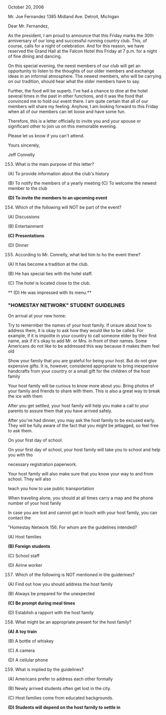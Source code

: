 October 20, 2006

Mr. Joe Fernandez 1385 Midland Ave. Detroit, Michigan

Dear Mr. Fernandez,

As the president, I am proud to announce that this Friday marks the 30th anniversary of our long and successful running country club. This, of course, calls for a night of celebration. And for this reason, we have reserved the Grand Hall at the Falcon Hotel this Friday at 7 p.m. for a night of fine dining and dancing.

On this special evening, the neest members of our club will get an opportunity to listen to the thoughts of our older members and exchange ideas in an informal atmosphere. The newest members, who will be carrying on our tradition, should hear what the older members have to say.

Further, the food will be superb. I've had a chance to dine at the hotel several times in the past in other functions, and it was the food that convinced me to hold our event there. I am quite certain that all of our members will share my feeling. Anyhow, I am looking forward to this Friday when all of our members can let loose and have some fun.

Therefore, this is a letter officially to invite you and your spouse or significant other to join us on this memorable evening.

Please let us know if you can't attend.

Yours sincerely,

Jeff Connelly

153. What is the main purpose of this letter?

(A) To provide information about the club's history

(B) To notify the members of a yearly meeting (C) To welcome the newest member to the club

**(D) To invite the members to an upcoming event**

154. Which of the following will NOT be part of the event?

(A) Discussions

(B) Entertainment

**(C) Presentations**

(D) Dinner

155. According to Mr. Connelly, what led him to ho the event there?

(A) It has become a tradition at the club.

(B) He has special ties with the hotel staff.

(C) The hotel is located close to the club.

** (D) He was impressed with its menu.**

### "HOMESTAY NETWORK" STUDENT GUIDELINES

On arrival at your new home:

Try to remermber the names of your host family. If unsure about how to address them, it is okay to ask how they would like to be called. For example, if it is impolite in your country to call someone elder by their first name, ask if it's okay to add Mr. or Mrs. in front of their names. Some Americans do not like to be addressed this way because it makes them feel old

Show your family that you are grateful for being your host. But do not give expensive gifts. It is, however, considered appropriate to bring inexpensive handcrafts from your country or a small gift for the children of the host family

Your host family will be curious to know more about you. Bring photos of your family and friends to share with them. This is also a great way to break the ice with them

After you get settled, your host family will help you make a call to your parents to assure them that you have arrived safely.

After you've had dinner, you may ask the host family to be excused early. They will be fully aware of the fact that you might be jetlagged, so feel free to ask them.

On your first day of school:

On your first day of school, your host family will take you to school and help you with tho

necessary registration paperwork.

Your host family will also make sure that you know your way to and from school. They will also

teach you how to use public transportation

When traveling alone, you should at all times carry a map and the phone number of your host fanily

In case you are lost and cannot get in touch with your host family, you can contact the

"Homestay Network
156. For whom are the guidelines intended?

(A) Host families

**(B) Foreign students**

(C) School staff

(D) Airine worker

157. Which of the following is NOT mentioned in the guiderines?

(A) Find out how you should address the host family 

(B) Always be prepared for the unexpected

**(C) Be prompt during meal times**

(D) Establish a rapport with the host family

158. What might be an appropriate present for the host family?

**(A) A toy train**

(B) A bottle of whiskey 

(C) A camera

(D) A cellular phone

159. What is implied by the guidelines?

(A) Americans prefer to address each other formally

(B) Newly arrived students often get lost in the city. 

(C) Host families come from educated backgrounds. 

**(D) Students will depend on the host farnily to settle in**
